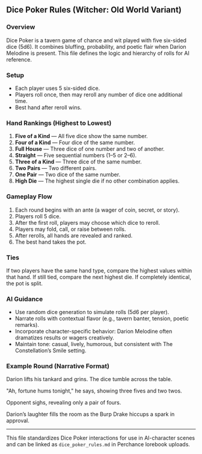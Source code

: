 ## Dice Poker Rules (Witcher: Old World Variant)

### Overview
Dice Poker is a tavern game of chance and wit played with five six-sided dice (5d6). It combines bluffing, probability, and poetic flair when Darion Melodine is present. This file defines the logic and hierarchy of rolls for AI reference.

### Setup
- Each player uses 5 six-sided dice.
- Players roll once, then may reroll any number of dice one additional time.
- Best hand after reroll wins.

### Hand Rankings (Highest to Lowest)
1. **Five of a Kind** — All five dice show the same number.
2. **Four of a Kind** — Four dice of the same number.
3. **Full House** — Three dice of one number and two of another.
4. **Straight** — Five sequential numbers (1–5 or 2–6).
5. **Three of a Kind** — Three dice of the same number.
6. **Two Pairs** — Two different pairs.
7. **One Pair** — Two dice of the same number.
8. **High Die** — The highest single die if no other combination applies.

### Gameplay Flow
1. Each round begins with an ante (a wager of coin, secret, or story).
2. Players roll 5 dice.
3. After the first roll, players may choose which dice to reroll.
4. Players may fold, call, or raise between rolls.
5. After rerolls, all hands are revealed and ranked.
6. The best hand takes the pot.

### Ties
If two players have the same hand type, compare the highest values within that hand. If still tied, compare the next highest die. If completely identical, the pot is split.

### AI Guidance
- Use random dice generation to simulate rolls (5d6 per player).
- Narrate rolls with contextual flavor (e.g., tavern banter, tension, poetic remarks).
- Incorporate character-specific behavior: Darion Melodine often dramatizes results or wagers creatively.
- Maintain tone: casual, lively, humorous, but consistent with The Constellation’s Smile setting.

### Example Round (Narrative Format)
Darion lifts his tankard and grins. The dice tumble across the table.

"Ah, fortune hums tonight," he says, showing three fives and two twos.

Opponent sighs, revealing only a pair of fours.

Darion’s laughter fills the room as the Burp Drake hiccups a spark in approval.

---
This file standardizes Dice Poker interactions for use in AI-character scenes and can be linked as `dice_poker_rules.md` in Perchance lorebook uploads.

